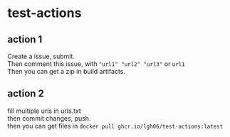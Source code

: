# test-actions  
## action 1
Create a issue, submit.  
Then comment this issue, with `"url1" "url2" "url3"` or `url1`  
Then you can get a zip in build artifacts.  

## action 2
fill multiple urls in urls.txt  
then commit changes, push.  
then you can get files in `docker pull ghcr.io/lgh06/test-actions:latest`

